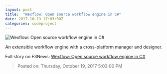 ```yaml
---
layout: post
title:  "Wexflow: Open source workflow engine in C#"
date: 2017-10-19 17:03:00Z
categories: codeproject
---
```


![Wexflow: Open source workflow engine in C#](https://codeproject.global.ssl.fastly.net/script/Forums/Images/smiley_frown.gif)

An extensible workflow engine with a cross-platform manager and designer.


Full story on F3News: [Wexflow: Open source workflow engine in C#](http://www.f3nws.com/n/ZxxQMD)

> Posted on: Thursday, October 19, 2017 5:03:00 PM
